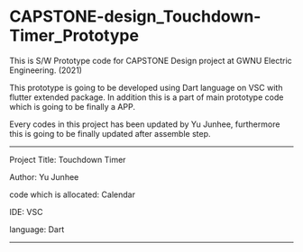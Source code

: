 # CAPSTONE-design_Touchdown-Timer_Prototype


This is S/W Prototype code for CAPSTONE Design project at GWNU Electric Engineering. (2021)

This prototype is going to be developed using Dart language on VSC with flutter extended package.
In addition this is a part of main prototype code which is going to be finally a APP. 

Every codes in this project has been updated by Yu Junhee, furthermore this is going to be finally updated 
after assemble step. 

----------------------------------------------------------------------------------------
Project Title: Touchdown Timer

Author: Yu Junhee

code which is allocated: Calendar

IDE: VSC

language: Dart

----------------------------------------------------------------------------------------

